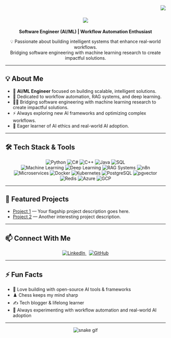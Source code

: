 <!-- Visitor badge -->
<img align="right" src="https://visitor-badge.laobi.icu/badge?page_id=mufeezahmad.mufeezahmad" />

<!-- Animated "Hi There" header -->
<h1 align="center">
  <a href="https://git.io/typing-svg">
    <img src="https://readme-typing-svg.herokuapp.com/?font=Righteous&size=35&center=true&vCenter=true&width=600&height=70&duration=4000&lines=Hi+There!+👋;I'm+<b><span+style='color:%23e74c3c'>Mufeez+Ahmad</span></b>!&pause=1000" />
  </a>
</h1>

<p align="center">
  <b>Software Engineer (AI/ML) | Workflow Automation Enthusiast</b>
</p>

<p align="center">
  💡 Passionate about building intelligent systems that enhance real-world workflows.<br>
  Bridging software engineering with machine learning research to create impactful solutions.
</p>

---

## 💡 About Me

- 🧠 <b>AI/ML Engineer</b> focused on building scalable, intelligent solutions.
- 🔄 Dedicated to workflow automation, RAG systems, and deep learning.
- 👨‍💻 Bridging software engineering with machine learning research to create impactful solutions.
- ⚡ Always exploring new AI frameworks and optimizing complex workflows.
- 🌟 Eager learner of AI ethics and real-world AI adoption.

---

## 🛠️ Tech Stack & Tools

<div align="center">

![Python](https://img.shields.io/badge/Python-3776AB?style=for-the-badge&logo=python&logoColor=white)
![C#](https://img.shields.io/badge/C%23-239120?style=for-the-badge&logo=c-sharp&logoColor=white)
![C++](https://img.shields.io/badge/C++-00599C?style=for-the-badge&logo=cplusplus&logoColor=white)
![Java](https://img.shields.io/badge/Java-ED8B00?style=for-the-badge&logo=openjdk&logoColor=white)
![SQL](https://img.shields.io/badge/SQL-4479A1?style=for-the-badge&logo=postgresql&logoColor=white)  
![Machine Learning](https://img.shields.io/badge/Machine%20Learning-FF6F00?style=for-the-badge&logo=probot&logoColor=white)
![Deep Learning](https://img.shields.io/badge/Deep%20Learning-009688?style=for-the-badge&logo=deepnote&logoColor=white)
![RAG Systems](https://img.shields.io/badge/RAG%20Systems-673AB7?style=for-the-badge)
![n8n](https://img.shields.io/badge/n8n-FF6D00?style=for-the-badge&logo=n8n&logoColor=white)
![Microservices](https://img.shields.io/badge/Microservices-2196F3?style=for-the-badge&logo=docker&logoColor=white)
![Docker](https://img.shields.io/badge/Docker-2496ED?style=for-the-badge&logo=docker&logoColor=white)
![Kubernetes](https://img.shields.io/badge/Kubernetes-326CE5?style=for-the-badge&logo=kubernetes&logoColor=white)
![PostgreSQL](https://img.shields.io/badge/PostgreSQL-336791?style=for-the-badge&logo=postgresql&logoColor=white)
![pgvector](https://img.shields.io/badge/pgvector-008080?style=for-the-badge)
![Redis](https://img.shields.io/badge/Redis-DC382D?style=for-the-badge&logo=redis&logoColor=white)
![Azure](https://img.shields.io/badge/Azure-0078D4?style=for-the-badge&logo=microsoftazure&logoColor=white)
![GCP](https://img.shields.io/badge/GCP-4285F4?style=for-the-badge&logo=googlecloud&logoColor=white)

</div>

---

## 🌟 Featured Projects

<!-- Pin your best projects here! -->
- [Project 1](https://github.com/mufeezahmad/project-1) — Your flagship project description goes here.
- [Project 2](https://github.com/mufeezahmad/project-2) — Another interesting project description.

---

## 📫 Connect With Me

<p align="center">
  <a href="https://linkedin.com/in/mufeezahmad" target="_blank">
    <img src="https://img.shields.io/badge/LinkedIn-0A66C2?style=for-the-badge&logo=linkedin&logoColor=white" alt="LinkedIn"/>
  </a>
  &nbsp;
  <a href="https://github.com/mufeezahmad" target="_blank">
    <img src="https://img.shields.io/badge/GitHub-181717?style=for-the-badge&logo=github&logoColor=white" alt="GitHub"/>
  </a>
</p>

---

## ⚡ Fun Facts

- 🤖 Love building with open-source AI tools & frameworks
- ♟️ Chess keeps my mind sharp
- ✍️ Tech blogger & lifelong learner
- 🔬 Always experimenting with workflow automation and real-world AI adoption

---

<div align="center">
  <img src="https://github.com/mufeezahmad/mufeezahmad/blob/output/github-contribution-grid-snake.svg" alt="snake gif" />
</div>
